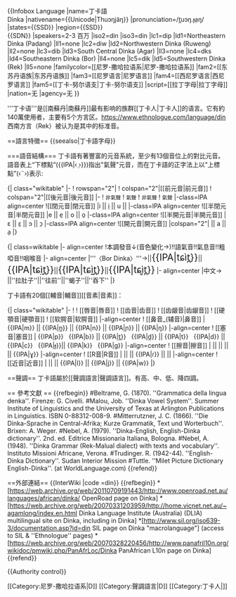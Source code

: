 {{Infobox Language
  |name=丁卡語<br>Dinka
  |nativename={{Unicode|Thuɔŋjäŋ}}
  |pronunciation=/t̪uɔŋ.ɟa̤ŋ/
  |states={{SSD}}
  |region={{SSD}}<br />{{SDN}}
  |speakers=2-3 百万
  |iso2=din
  |iso3=din
  |lc1=dip
  |ld1=Northeastern Dinka (Padang)
  |ll1=none
  |lc2=diw
  |ld2=Northwestern Dinka (Ruweng)
  |ll2=none
  |lc3=dib
  |ld3=South Central Dinka (Agar)
  |ll3=none
  |lc4=dks
  |ld4=Southeastern Dinka (Bor)
  |ll4=none
  |lc5=dik
  |ld5=Southwestern Dinka (Rek)
  |ll5=none
  |familycolor=[[尼罗-撒哈拉语系|尼罗-撒哈拉语系]]
  |fam2=[[东苏丹语族|东苏丹语族]]
  |fam3=[[尼罗语言|尼罗语言]]
  |fam4=[[西尼罗语言|西尼罗语言]]
  |fam5=[[丁卡-努尔语支|丁卡-努尔语支]]
  |script=[[拉丁字母|拉丁字母]]
  |nation=无
  |agency=无
}}

'''丁卡语'''是[[南蘇丹|南蘇丹]]最有影响的族群[[丁卡人|丁卡人]]的语言。它有約140萬使用者，主要有5个方言区。<ref >https://www.ethnologue.com/language/din</ref>西南方言（Rek）被认为是其中的标准音。

==語言特徵==
{{seealso|丁卡語字母}}

===語音結構===
丁卡語有著豐富的元音系統，至少有13個音位上的對比元音。語音表上“下標點”({{IPA|‹ ̤›}})指出"氣聲"元音，而在丁卡語的正字法上以“上標點”(‹¨›)表示: 

{| class="wikitable"
|-
! rowspan="2"|
! colspan="2"|[[前元音|前元音]]
! colspan="2"|[[後元音|後元音]]
|-
! <small>非氣聲</small>
! <small>氣聲</small>
! <small>非氣聲</small>
! <small>氣聲</small>
|-class=IPA align=center
![[閉元音|閉元音]]
|i || i̤ || u ||
|-class=IPA align=center
![[半閉元音|半閉元音]]
|e || e̤ || o || o̤
|-class=IPA align=center
![[半開元音|半開元音]]
|ɛ || ɛ̤ || ɔ || ɔ̤
|-class=IPA align=center
![[開元音|開元音]]
|colspan="2"| || a || a̤
|}

{| class=wikitable
|- align=center
!本調發音↓(音色變化→)!!語氣音!!氣息音!!粗啞音!!咽喉音
|- align=center
|'''〈Bor Dinka〉'''→||<span style="font-size:150%">{{IPA|tɕìt̪}}</span>||<span style="font-size:150%">{{IPA|tɕì̤t̪}}</span>||<span style="font-size:150%">{{IPA|tɕ<u>ì</u>t̪}}</span>||<span style="font-size:150%">{{IPA|tɕì͈t̪}}</span>
|- align=center
|中文→ ||''拉肚子''||''往前''||''蝎子''||''吞下''
|}

丁卡語有20個[[輔音|輔音]][[音素|音素]]： 

{| class="wikitable"
|-
! 
! [[唇音|唇音]]
! [[齿音|齿音]]
! [[齿龈音|齿龈音]]
! [[硬顎音|硬顎音]]
! [[软腭音|软腭音]]
|-align=center
! [[鼻音_(辅音)|鼻音]]
| {{IPA|m}} || {{IPA|n̪}} || {{IPA|n}} || {{IPA|ɲ}} || {{IPA|ŋ}}
|-align=center
! [[塞音|塞音]]
| {{IPA|p}}   {{IPA|b}} || {{IPA|t̪}}   {{IPA|d̪}} || {{IPA|t}}   {{IPA|d}} || {{IPA|c}}   {{IPA|ɟ}}|| {{IPA|k}}   {{IPA|ɡ}}
|-align=center
! [[擦音|擦音]]
| || || || || {{IPA|ɣ}}
|-align=center
! [[R音|R音]]
| || || {{IPA|ɾ}} || ||
|-align=center
! [[近音|近音]]
| || || {{IPA|l}} || {{IPA|j}} || {{IPA|w}}
|}

==聲調==
丁卡語屬於[[聲調語言|聲調語言]]。有高、中、低、降四調。

== 參考文獻 ==
{{refbegin}}
#Beltrame, G. (1870). ''Grammatica della lingua denka''. Firenze: G. Civelli.
#Malou, Job. ''Dinka Vowel System''. Summer Institute of Linguistics and the University of Texas at Arlington Publications in Linguistics. ISBN 0-88312-008-9.
#Mitterrutzner, J. C. (1866). ''Die Dinka-Sprache in Central-Afrika; Kurze Grammatik, Text und Worterbuch''. Brixen: A. Weger.
#Nebel, A. (1979). ''Dinka-English, English-Dinka dictionary''. 2nd. ed. Editrice Missionaria Italiana, Bologna.
#Nebel, A. (1948). ''Dinka Grammar (Rek-Malual dialect) with texts and vocabulary''. Instituto Missioni Africane, Verona.
#Trudinger. R. (1942-44). ''English-Dinka Dictionary''. Sudan Interior Mission
#Tuttle. ''Milet Picture Dictionary English-Dinka''. (at WorldLanguage.com)
{{refend}}

==外部連結==
{{InterWiki |code =din}}
{{refbegin}}
*[https://web.archive.org/web/20110709191443/http://www.openroad.net.au/languages/african/dinka/ OpenRoad page on Dinka]
*[https://web.archive.org/web/20070331203959/http://home.vicnet.net.au/~agamlong/index.en.html Dinka Language Institute (Australia) (DLIA) multilingual site on Dinka, including in Dinka]
*[http://www.sil.org/iso639-3/documentation.asp?id=din SIL page on Dinka "macrolanguage"] (access to SIL & ''Ethnologue'' pages)
*[https://web.archive.org/web/20070328220456/http://www.panafril10n.org/wikidoc/pmwiki.php/PanAfrLoc/Dinka PanAfrican L10n page on Dinka]
{{refend}}

{{Authority control}}

[[Category:尼罗-撒哈拉语系|D]]
[[Category:聲調語言|D]]
[[Category:丁卡人|]]